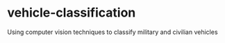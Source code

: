 # vehicle-classification
Using computer vision techniques to classify military and civilian vehicles
